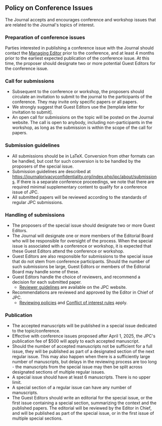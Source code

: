 ## Policy on Conference Issues

The Journal accepts and encourages conference and workshop issues that are related to the Journal's topics of interest. 

### Preparation of conference issues

Parties interested in publishing a conference issue with the Journal should contact the [Managing Editor](mailto:managing-editor@journalprivacyconfidentiality.org) prior to the conference, and at least 4 months prior to the earliest expected publication of the conference issue. At this time, the proposer should designate two or more potential Guest Editors for the conference issue.

### Call for submissions

- Subsequent to the conference or workshop, the proposers should circulate an invitation to submit to the journal to the participants of the conference. They may invite only specific papers or all papers. 
- We strongly suggest that Guest Editors use the [template letter for invitation to submit].
- An open call for submissions on the topic will be posted on the Journal website. The call is open to anybody, including non-participants in the workshop, as long as the submission is within the scope of the call for papers. 

### Submission guidelines

- All submissions should be in LaTeX. Conversion from other formats can be handled, but cost for such conversion is to be handled by the proposers of the special issue.
- Submission guidelines are described at https://journalprivacyconfidentiality.org/index.php/jpc/about/submissions. If there is a separate conference proceedings, we note that there are required minimal supplementary content to qualify for a conference issue of JPC. 
- All submitted papers will be reviewed according to the standards of regular JPC submissions.

### Handling of submissions

- The proposers of the special issue should designate two or more Guest Editors. 
- The Journal will designate one or more members of the Editorial Board who will be responsible for oversight of the process. When the special issue is associated with a conference or workshop, it is expected that these Guest Editors attend the conference or workshop.
- Guest Editors are also responsible for submissions to the special issue that do not stem from conference participants. Should the number of such submissions be large, Guest Editors or members of the Editorial Board may handle some of these.
- Guest Editors handle the choice of reviewers, and recommend a decision for each submitted paper.
  - [Reviewer guidelines](https://journalprivacyconfidentiality.org/index.php/jpc/reviewer-guidelines) are available on the JPC website.
- Recommendations are reviewed and approved by the Editor in Chief of JPC.
  - [Reviewing policies](https://journalprivacyconfidentiality.org/index.php/jpc/policies#reviewing-process) and [Conflict of interest rules](https://journalprivacyconfidentiality.org/index.php/jpc/policies#journal-policies-on-conflicts-of-interest-competing-interests) apply.

### Publication 

- The accepted manuscripts will be published in a special issue dedicated to the topic/conference. 
- Effective with conference issues proposed after April 1, 2025, the JPC's publication fee of $500 will apply to each accepted manuscript.
- Should the number of accepted manuscripts not be sufficient for a full issue, they will be published as part of a designated section of the next regular issue. This may also happen when there is a sufficiently large number of manuscripts, but delays in the reviewing process are too long - the manuscripts from the special issue may then be split across designated sections of multiple regular issues. 
- A special issue should have at least 6 manuscripts. There is no upper limit.
- A special section of a regular issue can have any number of manuscripts.
- The Guest Editors should write an editorial for the special issue, or the first issue containing a special section, summarizing the context and the published papers. The editorial will be reviewed by the Editor in Chief, and will be published as part of the special issue, or in the first issue of multiple special sections.
